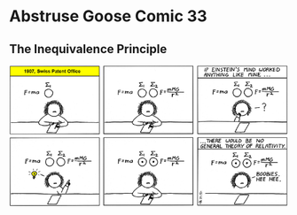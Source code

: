 # Abstruse Goose Comic 33
## The Inequivalence Principle

![image](comics/inequivalence_principle.png)
